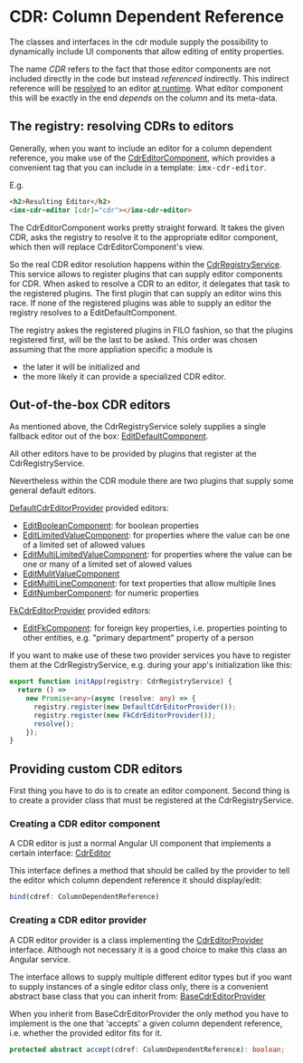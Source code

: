 # CDR: **C**olumn **D**ependent **R**eference
The classes and interfaces in the cdr module supply the possibility to
dynamically include UI components that allow editing of entity properties.

The name *CDR* refers to the fact that those editor components are not included
directly in the code but instead *referenced* indirectly.
This indirect reference will be <u>resolved</u> to an editor <u>at runtime</u>.
What editor component this will be exactly in the end *depends* on the
*column* and its meta-data.

## The registry: resolving CDRs to editors
Generally, when you want to include an editor for a column dependent reference,
you make use of the [CdrEditorComponent](cdr-editor\cdr-editor.component.ts), which provides a convenient tag that
you can include in a template: <tt>imx-cdr-editor</tt>.

E.g.
```html
<h2>Resulting Editor</h2>
<imx-cdr-editor [cdr]="cdr"></imx-cdr-editor>
```

The CdrEditorComponent works pretty straight forward. It takes the given CDR,
asks the registry to resolve it to the appropriate editor component,
which then will replace CdrEditorComponent's view.

So the real CDR editor resolution happens within the [CdrRegistryService](cdr-registry.service.ts).
This service allows to register plugins that can supply editor components for CDR.
When asked to resolve a CDR to an editor, it delegates that task to the registered plugins.
The first plugin that can supply an editor wins this race.
If none of the registered plugins was able to supply an editor the registry
resolves to a EditDefaultComponent.

The registry askes the registered plugins in FILO fashion, so that the plugins registered first,
will be the last to be asked. This order was chosen assuming that the more appliation specific a module is 
* the later it will be initialized and
* the more likely it can provide a specialized CDR editor.

## Out-of-the-box CDR editors
As mentioned above, the CdrRegistryService solely supplies a single fallback editor out of the box: [EditDefaultComponent](edit-default/edit-default.component.ts).

All other editors have to be provided by plugins that register at the CdrRegistryService.

Nevertheless within the CDR module there are two plugins that supply some general default editors.

[DefaultCdrEditorProvider](default-cdr-editor-provider.ts) provided editors:
* [EditBooleanComponent](edit-boolean/edit-boolean.component.ts): for boolean properties
* [EditLimitedValueComponent](edit-limited-value/edit-limited-value.component.ts): for properties where the value can be one of a limited set of allowed values
* [EditMultiLimitedValueComponent](edit-multi-limited-value/edit-multi-limited-value.component.ts): for properties where the value can be one or many of a limited set of alowed values
* [EditMulitValueComponent](edit-multi-value/edit-multi-value.component.ts)
* [EditMultiLineComponent](edit-multiline/edit-multiline.component.ts): for text properties that allow multiple lines
* [EditNumberComponent](edit-number/edit-number.component.ts): for numeric properties

[FkCdrEditorProvider](fk-cdr-editor-provider.ts) provided editors:
* [EditFkComponent](edit-fk/edit-fk.component.ts): for foreign key properties, i.e. properties pointing to other entities, e.g. "primary department" property of a person

If you want to make use of these two provider services you have to register them at the CdrRegistryService, e.g. during your app's initialization like this:
```typescript
export function initApp(registry: CdrRegistryService) {
  return () =>
    new Promise<any>(async (resolve: any) => {
      registry.register(new DefaultCdrEditorProvider());
      registry.register(new FkCdrEditorProvider());
      resolve();
    });
}
```

## Providing custom CDR editors
First thing you have to do is to create an editor component.
Second thing is to create a provider class that must be registered at the CdrRegistryService.

### Creating a CDR editor component
A CDR editor is just a normal Angular UI component that implements a certain interface: [CdrEditor](cdr-editor.interface.ts)

This interface defines a method that should be called by the provider to tell the editor which column dependent reference it should display/edit:
```typescript
bind(cdref: ColumnDependentReference)
```

### Creating a CDR editor provider
A CDR editor provider is a class implementing the [CdrEditorProvider](cdr-editor-provider.interface.ts) interface.
Although not necessary it is a good choice to make this class an Angular service.

The interface allows to supply multiple different editor types
but if you want to supply instances of a single editor class only, 
there is a convenient abstract base class that you can inherit from: [BaseCdrEditorProvider](base-cdr-editor-provider.ts)

When you inherit from BaseCdrEditorProvider the only method you have to implement is
the one that 'accepts' a given column dependent reference, i.e. whether the provided editor fits for it.
```typescript
protected abstract accept(cdref: ColumnDependentReference): boolean;
```